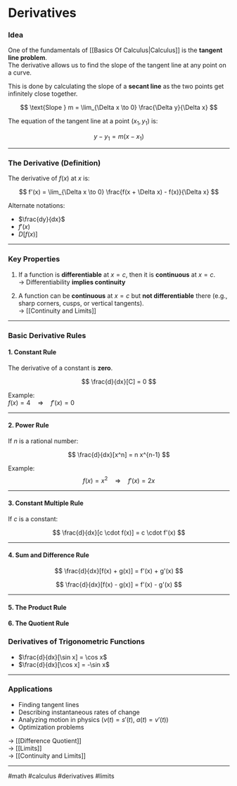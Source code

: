 
# Derivatives

### Idea

One of the fundamentals of [[Basics Of Calculus|Calculus]] is the **tangent line problem**.  
The derivative allows us to find the slope of the tangent line at any point on a curve.  

This is done by calculating the slope of a **secant line** as the two points get infinitely close together.  

$$
\text{Slope } m = \lim_{\Delta x \to 0} \frac{\Delta y}{\Delta x}
$$

The equation of the tangent line at a point $(x_1, y_1)$ is:  

$$
y - y_1 = m(x - x_1)
$$

---

### The Derivative (Definition)

The derivative of $f(x)$ at $x$ is:

$$
f'(x) = \lim_{\Delta x \to 0} \frac{f(x + \Delta x) - f(x)}{\Delta x}
$$

Alternate notations:  

- $\frac{dy}{dx}$  
- $f'(x)$  
- $D[f(x)]$  

---

### Key Properties

1. If a function is **differentiable** at $x=c$, then it is **continuous** at $x=c$.  
   → Differentiability **implies continuity**  

2. A function can be **continuous** at $x=c$ but **not differentiable** there (e.g., sharp corners, cusps, or vertical tangents).  
   → [[Continuity and Limits]]  

---

### Basic Derivative Rules

#### 1. Constant Rule
The derivative of a constant is **zero**.  

$$
\frac{d}{dx}[C] = 0
$$

Example:  
$f(x) = 4 \quad \Rightarrow \quad f'(x) = 0$

---

#### 2. Power Rule
If $n$ is a rational number:  

$$
\frac{d}{dx}[x^n] = n x^{n-1}
$$

Example:  
$$
f(x) = x^2 \quad \Rightarrow \quad f'(x) = 2x
$$

---

#### 3. Constant Multiple Rule
If $c$ is a constant:  

$$
\frac{d}{dx}[c \cdot f(x)] = c \cdot f'(x)
$$

---

#### 4. Sum and Difference Rule
$$
\frac{d}{dx}[f(x) + g(x)] = f'(x) + g'(x)
$$

$$
\frac{d}{dx}[f(x) - g(x)] = f'(x) - g'(x)
$$

---
#### 5. The Product Rule


#### 6. The Quotient Rule


### Derivatives of Trigonometric Functions

- $\frac{d}{dx}[\sin x] = \cos x$  
- $\frac{d}{dx}[\cos x] = -\sin x$  


---

### Applications

- Finding tangent lines  
- Describing instantaneous rates of change  
- Analyzing motion in physics ($v(t) = s'(t)$, $a(t) = v'(t)$)  
- Optimization problems  

→ [[Difference Quotient]]  
→ [[Limits]]  
→ [[Continuity and Limits]]  

---

#math #calculus #derivatives #limits
